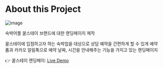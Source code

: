 <h1>About this Project</h1>

![image](https://user-images.githubusercontent.com/111225654/228871686-851ffaf2-1fba-412b-8db2-0a6e4d6465c7.png)

<p>숙박어플 꿀스테이 브랜드에 대한 랜딩페이지 제작</p>
<p>꿀스테이에 입점하고자 하는 숙박업을 대상으로 상담 예약을 간편하게 할 수 있게 예약 폼과 카카오 알림톡으로 예약 날짜, 시간을 안내해주는 기능을 가지고 있는 랜딩페이지</p>

👉 꿀스테이 랜딩페이: <a href="http://siss9898.ivyro.net/coolstay/" target="_blank"/>Live Demo</a>
